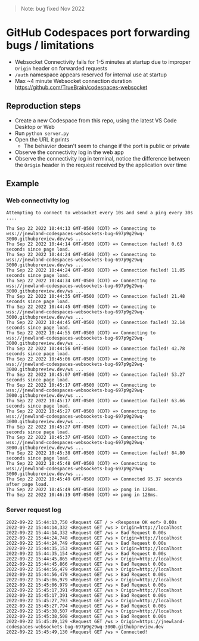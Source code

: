 > Note: bug fixed Nov 2022

# GitHub Codespaces port forwarding bugs / limitations

* Websocket Connectivity fails for 1-5 minutes at startup due to improper `Origin` header on forwarded requests
* `/auth` namespace appears reserved for internal use at startup
* Max ~4 minute Websocket connection duration https://github.com/TrueBrain/codespaces-websocket

## Reproduction steps

- Create a new Codespace from this repo, using the latest VS Code Desktop or Web
- Run `python server.py`
- Open the URL it prints
  - The behavior doesn't seem to change if the port is public or private
- Observe the connectivity log in the web app
- Observe the connectivity log in terminal, notice the difference between the `Origin` header in the request received by the application over time

## Example

### Web connectivity log

```
Attempting to connect to websocket every 10s and send a ping every 30s ....

Thu Sep 22 2022 10:44:13 GMT-0500 (CDT) => Connecting to wss://jnewland-codespaces-websockets-bug-697p9g29wq-3000.githubpreview.dev/ws ...
Thu Sep 22 2022 10:44:14 GMT-0500 (CDT) => Connection failed! 0.63 seconds since page load.
Thu Sep 22 2022 10:44:24 GMT-0500 (CDT) => Connecting to wss://jnewland-codespaces-websockets-bug-697p9g29wq-3000.githubpreview.dev/ws ...
Thu Sep 22 2022 10:44:24 GMT-0500 (CDT) => Connection failed! 11.05 seconds since page load.
Thu Sep 22 2022 10:44:34 GMT-0500 (CDT) => Connecting to wss://jnewland-codespaces-websockets-bug-697p9g29wq-3000.githubpreview.dev/ws ...
Thu Sep 22 2022 10:44:35 GMT-0500 (CDT) => Connection failed! 21.48 seconds since page load.
Thu Sep 22 2022 10:44:45 GMT-0500 (CDT) => Connecting to wss://jnewland-codespaces-websockets-bug-697p9g29wq-3000.githubpreview.dev/ws ...
Thu Sep 22 2022 10:44:45 GMT-0500 (CDT) => Connection failed! 32.14 seconds since page load.
Thu Sep 22 2022 10:44:55 GMT-0500 (CDT) => Connecting to wss://jnewland-codespaces-websockets-bug-697p9g29wq-3000.githubpreview.dev/ws ...
Thu Sep 22 2022 10:44:56 GMT-0500 (CDT) => Connection failed! 42.78 seconds since page load.
Thu Sep 22 2022 10:45:06 GMT-0500 (CDT) => Connecting to wss://jnewland-codespaces-websockets-bug-697p9g29wq-3000.githubpreview.dev/ws ...
Thu Sep 22 2022 10:45:07 GMT-0500 (CDT) => Connection failed! 53.27 seconds since page load.
Thu Sep 22 2022 10:45:17 GMT-0500 (CDT) => Connecting to wss://jnewland-codespaces-websockets-bug-697p9g29wq-3000.githubpreview.dev/ws ...
Thu Sep 22 2022 10:45:17 GMT-0500 (CDT) => Connection failed! 63.66 seconds since page load.
Thu Sep 22 2022 10:45:27 GMT-0500 (CDT) => Connecting to wss://jnewland-codespaces-websockets-bug-697p9g29wq-3000.githubpreview.dev/ws ...
Thu Sep 22 2022 10:45:27 GMT-0500 (CDT) => Connection failed! 74.14 seconds since page load.
Thu Sep 22 2022 10:45:37 GMT-0500 (CDT) => Connecting to wss://jnewland-codespaces-websockets-bug-697p9g29wq-3000.githubpreview.dev/ws ...
Thu Sep 22 2022 10:45:38 GMT-0500 (CDT) => Connection failed! 84.80 seconds since page load.
Thu Sep 22 2022 10:45:48 GMT-0500 (CDT) => Connecting to wss://jnewland-codespaces-websockets-bug-697p9g29wq-3000.githubpreview.dev/ws ...
Thu Sep 22 2022 10:45:49 GMT-0500 (CDT) => Connected 95.37 seconds after page load.
Thu Sep 22 2022 10:45:49 GMT-0500 (CDT) => pong in 126ms.
Thu Sep 22 2022 10:46:19 GMT-0500 (CDT) => pong in 128ms.
```

### Server request log

```
2022-09-22 15:44:13,750 <Request GET / > <Response OK eof> 0.00s
2022-09-22 15:44:14,332 <Request GET /ws > Origin=http://localhost
2022-09-22 15:44:14,332 <Request GET /ws > Bad Request 0.00s
2022-09-22 15:44:24,748 <Request GET /ws > Origin=http://localhost
2022-09-22 15:44:24,749 <Request GET /ws > Bad Request 0.00s
2022-09-22 15:44:35,153 <Request GET /ws > Origin=http://localhost
2022-09-22 15:44:35,154 <Request GET /ws > Bad Request 0.00s
2022-09-22 15:44:45,865 <Request GET /ws > Origin=http://localhost
2022-09-22 15:44:45,866 <Request GET /ws > Bad Request 0.00s
2022-09-22 15:44:56,479 <Request GET /ws > Origin=http://localhost
2022-09-22 15:44:56,479 <Request GET /ws > Bad Request 0.00s
2022-09-22 15:45:06,979 <Request GET /ws > Origin=http://localhost
2022-09-22 15:45:06,979 <Request GET /ws > Bad Request 0.00s
2022-09-22 15:45:17,391 <Request GET /ws > Origin=http://localhost
2022-09-22 15:45:17,391 <Request GET /ws > Bad Request 0.00s
2022-09-22 15:45:27,793 <Request GET /ws > Origin=http://localhost
2022-09-22 15:45:27,794 <Request GET /ws > Bad Request 0.00s
2022-09-22 15:45:38,507 <Request GET /ws > Origin=http://localhost
2022-09-22 15:45:38,508 <Request GET /ws > Bad Request 0.00s
2022-09-22 15:45:49,129 <Request GET /ws > Origin=https://jnewland-codespaces-websockets-bug-697p9g29wq-3000.githubpreview.dev
2022-09-22 15:45:49,130 <Request GET /ws > Connected!
```
